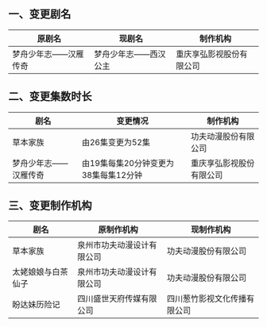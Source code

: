 ## 一、变更剧名
 原剧名 | 现剧名 | 制作机构 
---|---|---
 梦舟少年志——汉雁传奇 | 梦舟少年志——西汉公主 | 重庆享弘影视股份有限公司 

## 二、变更集数时长
 剧名 | 变更情况 | 制作机构 
---|---|---
 草本家族 | 由26集变更为52集 | 功夫动漫股份有限公司 
 梦舟少年志——汉雁传奇 | 由19集每集20分钟变更为38集每集12分钟 | 重庆享弘影视股份有限公司 

## 三、变更制作机构
 剧名 | 原制作机构 | 现制作机构 
---|---|---
 草本家族 | 泉州市功夫动漫设计有限公司 | 功夫动漫股份有限公司 
 太姥娘娘与白茶仙子 | 泉州市功夫动漫设计有限公司 | 功夫动漫股份有限公司 
 盼达妹历险记 | 四川盛世天府传媒有限公司 | 四川葱竹影视文化传播有限公司 